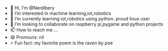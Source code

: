- 👋 Hi, I’m @Nerdibery
- 👀 I’m interested in machine learning,iot,robotics
- 🌱 I’m currently learning iot,robotics using python. proud linux user 
- 💞️ I’m looking to collaborate on raspberry pi,pygame and python projects
- 📫 How to reach me ...
- 😄 Pronouns: nil
- ⚡ Fun fact: my favorite poem is the raven by poe

<!---
Nerdibery/Nerdibery is a ✨ special ✨ repository because its `README.md` (this file) appears on your GitHub profile.
You can click the Preview link to take a look at your changes.
--->
